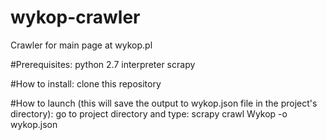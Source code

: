 # wykop-crawler
Crawler for main page at wykop.pl

#Prerequisites:
python 2.7 interpreter
scrapy

#How to install:
clone this repository

#How to launch (this will save the output to wykop.json file in the project's directory):
go to project directory and type: scrapy crawl Wykop -o wykop.json
